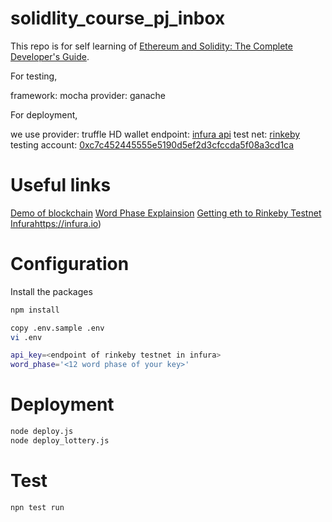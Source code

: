 # solidlity_course_pj_inbox

This repo is for self learning of [Ethereum and Solidity: The Complete Developer's Guide](https://www.udemy.com/course/ethereum-and-solidity-the-complete-developers-guide/).

For testing,

framework: mocha
provider: ganache

For deployment,

we use
provider: truffle HD wallet
endpoint: [infura api](https://infura.io)
test net: [rinkeby](https://rinkeby.etherscan.io)
testing account: [0xc7c452445555e5190d5ef2d3cfccda5f08a3cd1ca](https://rinkeby.etherscan.io/address/0xc7c452445555e5190d5ef2d3cfccda5f08a3cd1c)


# Useful links

[Demo of blockchain](https://andersbrownworth.com/blockchain/blockchain)
[Word Phase Explainsion](https://iancoleman.io/bip39/)
[Getting eth to Rinkeby Testnet](https://faucet.rinkeby.io/)
[Infura]()https://infura.io)


# Configuration

Install the packages
``` bash
npm install
```

``` bash
copy .env.sample .env
vi .env
```

``` bash
api_key=<endpoint of rinkeby testnet in infura>
word_phase='<12 word phase of your key>'
```

# Deployment

``` bash
node deploy.js
node deploy_lottery.js
```

# Test
``` node
npn test run
```
